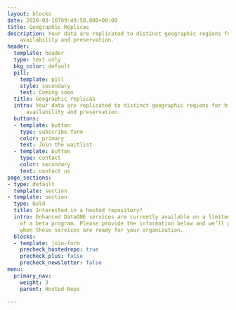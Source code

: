 ```yaml
---
layout: blocks
date: 2020-03-16T09:49:58.000+00:00
title: Geographic Replicas
description: Your data are replicated to distinct geographic regions for high
    availability and preservation.
header:
  template: header
  type: text only
  bkg_color: default
  pill:
    template: pill
    style: secondary
    text: Coming soon
  title: Geographic replicas
  intro: Your data are replicated to distinct geographic regions for high
      availability and preservation.
  buttons:
  - template: button
    type: subscribe form
    color: primary
    text: Join the waitlist
  - template: button
    type: contact
    color: secondary
    text: contact us
page_sections:
- type: default
  template: section
- template: section
  type: bold
  title: Interested in a hosted repository?
  intro: Enhanced DataONE services are currently available on a limited basis as part
    of a beta program. Please provide the information below and we’ll get in touch
    when these services are ready for your organization.
  blocks:
  - template: join-form
    precheck_hostedrepo: true
    precheck_plus: false
    precheck_newsletter: false
menu:
  primary_nav:
    weight: 3
    parent: Hosted Repo

---
```

